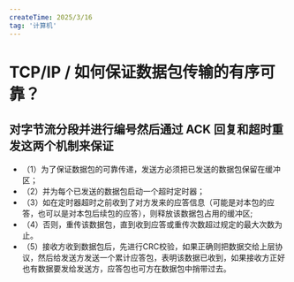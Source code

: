 ```yaml
---
createTime: 2025/3/16
tag: '计算机'
---
```

# TCP/IP / 如何保证数据包传输的有序可靠？

## 对字节流分段并进行编号然后通过 ACK 回复和超时重发这两个机制来保证

* （1）为了保证数据包的可靠传递，发送方必须把已发送的数据包保留在缓冲区；
* （2）并为每个已发送的数据包启动一个超时定时器；
* （3）如在定时器超时之前收到了对方发来的应答信息（可能是对本包的应答，也可以是对本包后续包的应答），则释放该数据包占用的缓冲区;
* （4）否则，重传该数据包，直到收到应答或重传次数超过规定的最大次数为止。
* （5）接收方收到数据包后，先进行CRC校验，如果正确则把数据交给上层协议，然后给发送方发送一个累计应答包，表明该数据已收到，如果接收方正好也有数据要发给发送方，应答包也可方在数据包中捎带过去。
